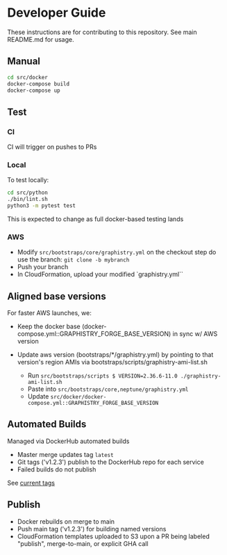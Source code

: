 # Developer Guide

These instructions are for contributing to this repository. See main README.md for usage.

## Manual

```bash
cd src/docker
docker-compose build
docker-compose up
```

## Test

### CI

CI will trigger on pushes to PRs

### Local

To test locally:

```bash
cd src/python
./bin/lint.sh
python3 -m pytest test
```

This is expected to change as full docker-based testing lands

### AWS

* Modify `src/bootstraps/core/graphistry.yml` on the checkout step do use the branch:  `git clone -b mybranch`
* Push your branch
* In CloudFormation, upload your modified `graphistry.yml``

## Aligned base versions

For faster AWS launches, we:

- Keep the docker base (docker-compose.yml::GRAPHISTRY_FORGE_BASE_VERSION) in sync w/ AWS version

- Update aws version (bootstraps/*/graphistry.yml) by pointing to that version's region AMIs via bootstraps/scripts/graphistry-ami-list.sh
  * Run `src/bootstraps/scripts $ VERSION=2.36.6-11.0 ./graphistry-ami-list.sh`
  * Paste into `src/bootstraps/core,neptune/graphistry.yml`
  * Update `src/docker/docker-compose.yml::GRAPHISTRY_FORGE_BASE_VERSION`

## Automated Builds

Managed via DockerHub automated builds

* Master merge updates tag `latest`
* Git tags ('v1.2.3') publish to the DockerHub repo for each service
* Failed builds do not publish

See [current tags](https://hub.docker.com/repository/docker/graphistry/graph-app-kit-st)

## Publish

* Docker rebuilds on merge to main
* Push main tag ('v1.2.3') for building named versions
* CloudFormation templates uploaded to S3 upon a PR being labeled "publish", merge-to-main, or explicit GHA call
